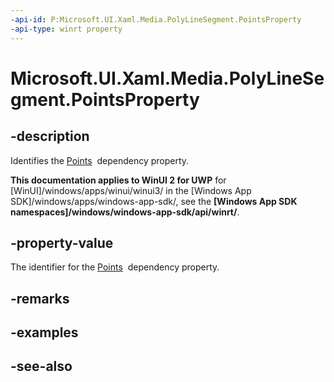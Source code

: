 ```yaml
---
-api-id: P:Microsoft.UI.Xaml.Media.PolyLineSegment.PointsProperty
-api-type: winrt property
---
```


<!-- Property syntax
public Windows.UI.Xaml.DependencyProperty PointsProperty { get; }
-->

# Microsoft.UI.Xaml.Media.PolyLineSegment.PointsProperty

## -description
Identifies the [Points](polylinesegment_points.md)  dependency property.

**This documentation applies to WinUI 2 for UWP** for [WinUI]/windows/apps/winui/winui3/ in the [Windows App SDK]/windows/apps/windows-app-sdk/, see the **[Windows App SDK namespaces]/windows/windows-app-sdk/api/winrt/**.

## -property-value
The identifier for the [Points](polylinesegment_points.md)  dependency property.

## -remarks

## -examples

## -see-also
